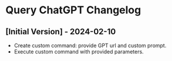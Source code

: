 # Query ChatGPT Changelog

## [Initial Version] - 2024-02-10

- Create custom command: provide GPT url and custom prompt.
- Execute custom command with provided parameters.
